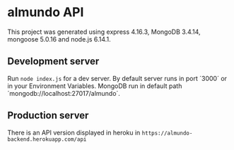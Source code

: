 # almundo API
This project was generated using express 4.16.3, MongoDB 3.4.14, mongoose 5.0.16 and node.js 6.14.1.

## Development server
Run `node index.js` for a dev server. By default server runs in port ´3000´ or in your Environment Variables. MongoDB run in default path ´mongodb://localhost:27017/almundo´.

## Production server
There is an API version displayed in heroku in `https://almundo-backend.herokuapp.com/api`

